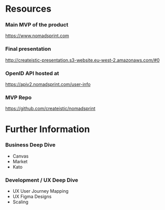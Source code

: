 # Resources

### Main MVP of the product
https://www.nomadsprint.com

### Final presentation
http://createistic-presentation.s3-website.eu-west-2.amazonaws.com/#0

### OpenID API hosted at
https://apiv2.nomadsprint.com/user-info

### MVP Repo
https://github.com/createistic/nomadsprint

# Further Information

### Business Deep Dive
* Canvas
* Market
* Kato

### Development / UX Deep Dive
* UX User Journey Mapping
* UX Figma Designs
* Scaling

